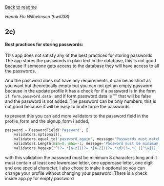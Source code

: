 [Back to readme](../README.md)

_Henrik Flo Wilhelmsen (hwi038)_

## 2c)

#### Best practices for storing passwords:

This app does not satisfy any of the best practices for storing passwords
The app stores the passwords in plain text in the database, this is not good because if someone gets access to the database they will have access to all the passwords.

And the password does not have any requirements, it can be as short as you want but theoretically empty but you can not get an empty password because in the update profile it has a check for if a password is in the form `if form.password.data:` and if form.password.data is "" that will be false and the password is not added. The password can be only numbers, this is not good because it will be easy to brute force the passwords.

to prevent this you can add more validators to the password field in the profile_form and the signup_form i added,

```py
password = PasswordField('Password', [
    validators.optional(),
    validators.equal_to('password_again', message='Passwords must match'),
    validators.Length(min=8, max=-1, message='Password must be minimum 8 characters long'),
    validators.Regexp('^(?=.*[a-z])(?=.*[A-Z])(?=.*\d)(?=.*(_|[^\w])).+$', message='Password must contain at least one lowercase letter, one uppercase letter, one digit and one special character')])
```

with this validation the password must be minimum 8 characters long and it must contain at least one lowercase letter, one uppercase letter, one digit and one special character, i also chose to make it optional so you can change your profile without changing your password. There is a check inside app.py for empty password
